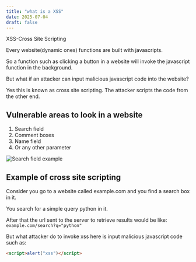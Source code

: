 ```yaml
---
title: "what is a XSS"
date: 2025-07-04
draft: false
---
```


XSS-Cross Site Scripting

Every website(dynamic ones) functions are built with javascripts.

So a function such as clicking a button in a website will invoke the javascript function in the background.

But what if an attacker can input malicious javascript code into the website?

Yes this is known as cross site scripting. The attacker scripts the code from the other end.

## Vulnerable areas to look in a website

1. Search field  
2. Comment boxes  
3. Name field  
4. Or any other parameter  

![Search field example](images/search-field.png)

## Example of cross site scripting

Consider you go to a website called example.com and you find a search box in it.

You search for a simple query python in it.

After that the url sent to the server to retrieve results would be like:  
`example.com/search?q="python"`

But what attacker do to invoke xss here is input malicious javascript code such as:

```html
<script>alert("xss")</script>
